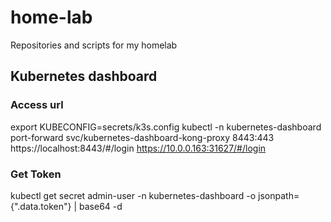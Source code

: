 # home-lab
Repositories and scripts for my homelab


## Kubernetes dashboard
### Access url
export KUBECONFIG=secrets/k3s.config
kubectl -n kubernetes-dashboard port-forward svc/kubernetes-dashboard-kong-proxy 8443:443
https://localhost:8443/#/login
https://10.0.0.163:31627/#/login

### Get Token
kubectl get secret admin-user -n kubernetes-dashboard -o jsonpath={".data.token"} | base64 -d